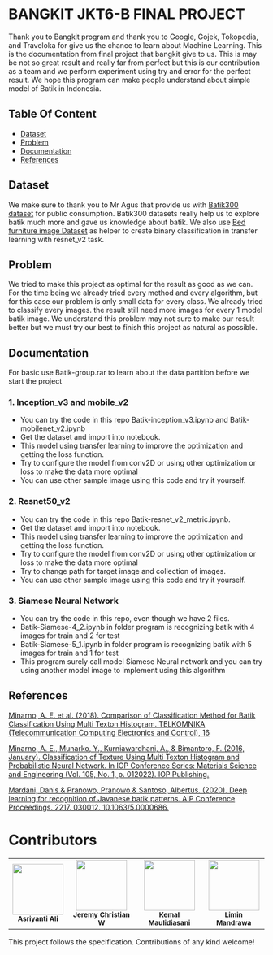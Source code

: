 # BANGKIT JKT6-B FINAL PROJECT
Thank you to Bangkit program and thank you to Google, Gojek, Tokopedia, and Traveloka for give us the chance to learn about Machine Learning. This is the documentation from final project that bangkit give to us. This is may be not so great result and really far from perfect but this is our contribution as a team and we perform experiment using try and error for the perfect result. We hope this program can make people understand about simple model of Batik in Indonesia.

## Table Of Content
* [Dataset](README.md#Dataset)
* [Problem](README.md#Problem)
* [Documentation](README.md#Documentation)
* [References](README.md#References)

## Dataset 
 We make sure to thank you to Mr Agus that provide us with [Batik300 dataset](https://github.com/agusekominarno/Batik) for public consumption. Batik300 datasets really help us to explore batik much more and gave us knowledge about batik. 
 We also use [Bed furniture image Dataset](https://www.kaggle.com/c/imaterialist-challenge-furniture-2018/) as helper to create binary classification in transfer learning with resnet_v2 task.
 
## Problem
 We tried to make this project as optimal for the result as good as we can. For the time being we already tried every method and every algorithm, but for this case our problem is only small data for every class. We already tried to classify every images. the result still need more images for every 1 model batik image. We understand this problem may not sure to make our result better but we must try our best to finish this project as natural as possible.
 
## Documentation
For basic use Batik-group.rar to learn about the data partition before we start the project
### 1. Inception_v3 and mobile_v2
* You can try the code in this repo Batik-inception_v3.ipynb and Batik-mobilenet_v2.ipynb
* Get the dataset and import into notebook.
* This model using transfer learning to improve the optimization and getting the loss function.
* Try to configure the model from conv2D or using other optimization or loss to make the data more optimal
* You can use other sample image using this code and try it yourself.
### 2. Resnet50_v2
* You can try the code in this repo Batik-resnet_v2_metric.ipynb.
* Get the dataset and import into notebook.
* This model using transfer learning to improve the optimization and getting the loss function.
* Try to configure the model from conv2D or using other optimization or loss to make the data more optimal
* Try to change path for target image and collection of images.
* You can use other sample image using this code and try it yourself.
### 3. Siamese Neural Network
* You can try the code in this repo, even though we have 2 files.
* Batik-Siamese-4_2.ipynb in folder program is recognizing batik with 4 images for train and 2 for test
* Batik-Siamese-5_1.ipynb in folder program is recognizing batik with 5 images for train and 1 for test
* This program surely call model Siamese Neural network and you can try using another
model image to implement using this algorithm

## References

[Minarno, A. E. et al. (2018). Comparison of Classification Method for Batik Classification Using Multi Texton Histogram. TELKOMNIKA (Telecommunication Computing Electronics and Control), 16](https://scholar.google.co.id/scholar?hl=id&as_sdt=0%2C5&q=Minarno%2C+A.+E.+et+al.+%282018%29.+Comparison+of+Classification+Method+for+Batik+Classification+Using+Multi+Texton+Histogram.+TELKOMNIKA+%28Telecommunication+Computing+Electronics+and+Control%29%2C+16.&btnG=)

[Minarno, A. E., Munarko, Y., Kurniawardhani, A., & Bimantoro, F. (2016, January). Classification of Texture Using Multi Texton Histogram and Probabilistic Neural Network. In IOP Conference Series: Materials Science and Engineering (Vol. 105, No. 1, p. 012022). IOP Publishing.](https://scholar.google.co.id/scholar?hl=id&as_sdt=0%2C5&q=Minarno%2C+A.+E.%2C+Munarko%2C+Y.%2C+Kurniawardhani%2C+A.%2C+%26+Bimantoro%2C+F.+%282016%2C+January%29.+Classification+of+Texture+Using+Multi+Texton+Histogram+and+Probabilistic+Neural+Network.+In+IOP+Conference+Series%3A+Materials+Science+and+Engineering+%28Vol.+105%2C+No.+1%2C+p.+012022%29.+IOP+Publishing.&btnG=)

[Mardani, Danis & Pranowo, Pranowo & Santoso, Albertus. (2020). Deep learning for recognition of Javanese batik patterns. AIP Conference Proceedings. 2217. 030012. 10.1063/5.0000686.](https://www.researchgate.net/publication/340642530_Deep_learning_for_recognition_of_Javanese_batik_patterns)

# Contributors

<!-- ALL-CONTRIBUTORS-LIST:START - Do not remove or modify this section -->
<!-- prettier-ignore-start -->
<!-- markdownlint-disable -->
<table>
  <tr>
   <td align="center"><img src="https://avatars1.githubusercontent.com/u/57791152?s=96&v=4" width="100px;" alt=""/><br /><sub><b>Asriyanti Ali</b></sub></a><br /></td>   
    <td align="center"><img src="https://avatars1.githubusercontent.com/u/53148786?s=460&u=dacb93f2cc602a32c8a96ae63335d224da6126a7&v=4" width="100px;" alt=""/><br /><sub><b>Jeremy Christian W</b></sub></a><br /></td>
    <td align="center"><img src="https://avatars3.githubusercontent.com/u/47228746?s=60&v=4" width="100px;" alt=""/><br /><sub><b>Kemal Maulidiasani</b></sub></a><br /></td>
   <td align="center"><img src="MyAusweis" width="100px;" alt=""/><br /><sub><b>Limin Mandrawa</b></sub></a><br /></td> 
   
  </tr>
 
 </table>

<!-- markdownlint-enable -->
<!-- prettier-ignore-end -->
<!-- ALL-CONTRIBUTORS-LIST:END -->

This project follows the specification.
Contributions of any kind welcome!
